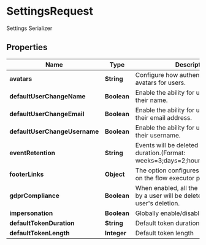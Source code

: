 

# SettingsRequest

Settings Serializer

## Properties

| Name | Type | Description | Notes |
|------------ | ------------- | ------------- | -------------|
|**avatars** | **String** | Configure how authentik should show avatars for users. |  [optional] |
|**defaultUserChangeName** | **Boolean** | Enable the ability for users to change their name. |  [optional] |
|**defaultUserChangeEmail** | **Boolean** | Enable the ability for users to change their email address. |  [optional] |
|**defaultUserChangeUsername** | **Boolean** | Enable the ability for users to change their username. |  [optional] |
|**eventRetention** | **String** | Events will be deleted after this duration.(Format: weeks&#x3D;3;days&#x3D;2;hours&#x3D;3,seconds&#x3D;2). |  [optional] |
|**footerLinks** | **Object** | The option configures the footer links on the flow executor pages. |  [optional] |
|**gdprCompliance** | **Boolean** | When enabled, all the events caused by a user will be deleted upon the user&#39;s deletion. |  [optional] |
|**impersonation** | **Boolean** | Globally enable/disable impersonation. |  [optional] |
|**defaultTokenDuration** | **String** | Default token duration |  [optional] |
|**defaultTokenLength** | **Integer** | Default token length |  [optional] |



